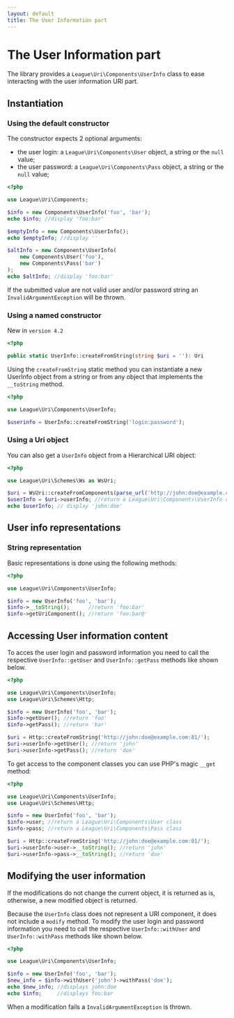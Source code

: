 ```yaml
---
layout: default
title: The User Information part
---
```


# The User Information part

The library provides a `League\Uri\Components\UserInfo` class to ease interacting with the user information URI part.

## Instantiation

### Using the default constructor

The constructor expects 2 optional arguments:

- the user login: a `League\Uri\Components\User` object, a string or the `null` value;
- the user password: a `League\Uri\Components\Pass` object, a string or the `null` value;

~~~php
<?php

use League\Uri\Components;

$info = new Components\UserInfo('foo', 'bar');
echo $info; //display 'foo:bar'

$emptyInfo = new Components\UserInfo();
echo $emptyInfo; //display ''

$altInfo = new Components\UserInfo(
	new Components\User('foo'),
	new Components\Pass('bar')
);
echo $altInfo; //display 'foo:bar'
~~~

<p class="message-warning">If the submitted value are not valid user and/or password string an <code>InvalidArgumentException</code> will be thrown.</p>

### Using a named constructor

<p class="message-notice">New in <code>version 4.2</code></p>

~~~php
<?php

public static UserInfo::createFromString(string $uri = ''): Uri
~~~

Using the `createFromString` static method you can instantiate a new UserInfo object from a string or from any object that implements the `__toString` method.

~~~php
<?php

use League\Uri\Components\UserInfo;

$userinfo = UserInfo::createFromString('login:password');
~~~

### Using a Uri object

You can also get a `UserInfo` object from a Hierarchical URI object:

~~~php
<?php

use League\Uri\Schemes\Ws as WsUri;

$uri = WsUri::createFromComponents(parse_url('http://john:doe@example.com:81/'));
$userInfo = $uri->userInfo; //return a League\Uri\Components\UserInfo object
echo $userInfo; // display 'john:doe'
~~~

## User info representations

### String representation

Basic representations is done using the following methods:

~~~php
<?php

use League\Uri\Components\UserInfo;

$info = new UserInfo('foo', 'bar');
$info->__toString();      //return 'foo:bar'
$info->getUriComponent(); //return 'foo:bar@'
~~~

## Accessing User information content

To acces the user login and password information you need to call the respective `UserInfo::getUser` and `UserInfo::getPass` methods like shown below.

~~~php
<?php

use League\Uri\Components\UserInfo;
use League\Uri\Schemes\Http;

$info = new UserInfo('foo', 'bar');
$info->getUser(); //return 'foo'
$info->getPass(); //return 'bar'

$uri = Http::createFromString('http://john:doe@example.com:81/');
$uri->userInfo->getUser(); //return 'john'
$uri->userInfo->getPass(); //return 'doe'
~~~

To get access to the component classes you can use PHP's magic `__get` method:

~~~php
<?php

use League\Uri\Components\UserInfo;
use League\Uri\Schemes\Http;

$info = new UserInfo('foo', 'bar');
$info->user; //return a League\Uri\Components\User class
$info->pass; //return a League\Uri\Components\Pass class

$uri = Http::createFromString('http://john:doe@example.com:81/');
$uri->userInfo->user->__toString(); //return 'john'
$uri->userInfo->pass->__toString(); //return 'doe'
~~~

## Modifying the user information

<p class="message-notice">If the modifications do not change the current object, it is returned as is, otherwise, a new modified object is returned.</p>

Because the `UserInfo` class does not represent a URI component, it does not include a `modify` method.
To modify the user login and password information you need to call the respective `UserInfo::withUser` and `UserInfo::withPass` methods like shown below.

~~~php
<?php

use League\Uri\Components\UserInfo;

$info = new UserInfo('foo', 'bar');
$new_info = $info->withUser('john')->withPass('doe');
echo $new_info; //displays john:doe
echo $info;     //displays foo:bar
~~~

<p class="message-warning">When a modification fails a <code>InvalidArgumentException</code> is thrown.</p>
